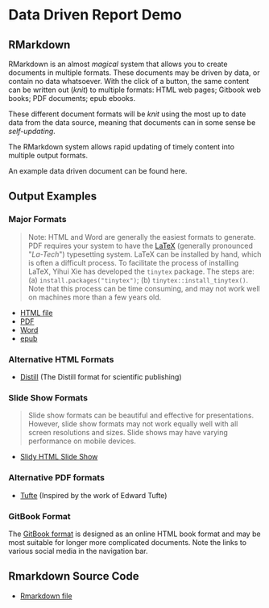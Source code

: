 # Data Driven Report Demo

## RMarkdown

RMarkdown is an almost *magical* system that allows you to create documents in multiple formats. These documents may be driven by data, or contain no data whatsoever. With the click of a button, the same content can be written out (*knit*) to multiple formats: HTML web pages; Gitbook web books; PDF documents; epub ebooks.  

These different document formats will be *knit* using the most up to date data from the data source, meaning that documents can in some sense be *self-updating*.

The RMarkdown system allows rapid updating of timely content into multiple output formats. 

An example data driven document can be found here.

## Output Examples

### Major Formats

> Note: HTML and Word are generally the easiest formats to generate. PDF requires your system to have the [LaTeX](https://www.latex-project.org/) (generally pronounced "*La-Tech*") typesetting system. LaTeX can be installed by hand, which is often a difficult process. To facilitate the process of installing LaTeX, Yihui Xie has developed the `tinytex` package. The steps are: (a) `install.packages("tinytex")`; (b) `tinytex::install_tinytex()`. Note that this process can be time consuming, and may not work well on machines more than a few years old.

* [HTML file](data-driven-report-demo.html)
* [PDF](data-driven-report-demo.pdf)
* [Word](data-driven-report-demo.docx)
* [epub](data-driven-report-demo.epub)

### Alternative HTML Formats

* [Distill](data-driven-report-demo-distill.html) (The Distill format for scientific publishing)

### Slide Show Formats

> Slide show formats can be beautiful and effective for presentations. However, slide show formats may not work equally well with all screen resolutions and sizes. Slide shows may have varying performance on mobile devices.

* [Slidy HTML Slide Show](data-driven-report-demo-slidy.html)

### Alternative PDF formats

* [Tufte](data-driven-report-demo-tufte.pdf) (Inspired by the work of Edward Tufte)

### GitBook Format

The [GitBook format](./book/background.html) is designed as an online HTML book format and may be most suitable for longer more complicated documents. Note the links to various social media in the navigation bar.

## Rmarkdown Source Code

* [Rmarkdown file](https://github.com/agrogan1/dataviz/blob/master/data-driven-report-demo/data-driven-report-demo.Rmd)




